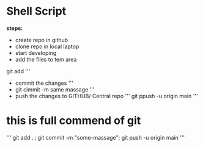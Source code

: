 # Shell Script

**steps:**

* create repo in github
* clone repo in local laptop 
* start developing 
* add the files to tem area 

git add <file-name>
'''
* commit the changes
'''
* git cimmit -m same massage
'''
* push the changes to GITHUB/ Central repo
'''
git ppush -u origin main 
'''
# this is full commend of git 
'''
git add . ; git commit -m "some-massage"; git push -u origin main 
'''

